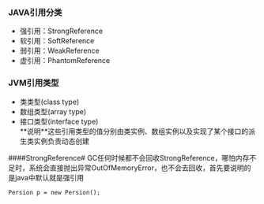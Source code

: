### JAVA引用分类 ###
+ 强引用：StrongReference
+ 软引用：SoftReference
+ 弱引用：WeakReference
+ 虚引用：PhantomReference

### JVM引用类型 ###
+ 类类型(class type)
+ 数组类型(array type)
+ 接口类型(interface type)<br>
**<red>说明<red>**这些引用类型的值分别由类实例、数组实例以及实现了某个接口的派生类实例负责动态创建

####StrongReference#
GC任何时候都不会回收StrongReference，哪怕内存不足时，系统会直接抛出异常OutOfMemoryError，也不会去回收，首先要说明的是java中默认就是强引用
```
Persion p = new Persion();
```